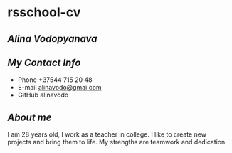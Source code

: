 # **rsschool-cv**
## *Alina Vodopyanava*
## *My Contact Info*
* Phone +37544 715 20 48
* E-mail alinavodo@gmai.com
* GitHub alinavodo
## *About me*
I am 28 years old, I work as a teacher in college. I like to create new projects and bring them to life. 
My strengths are teamwork and dedication
